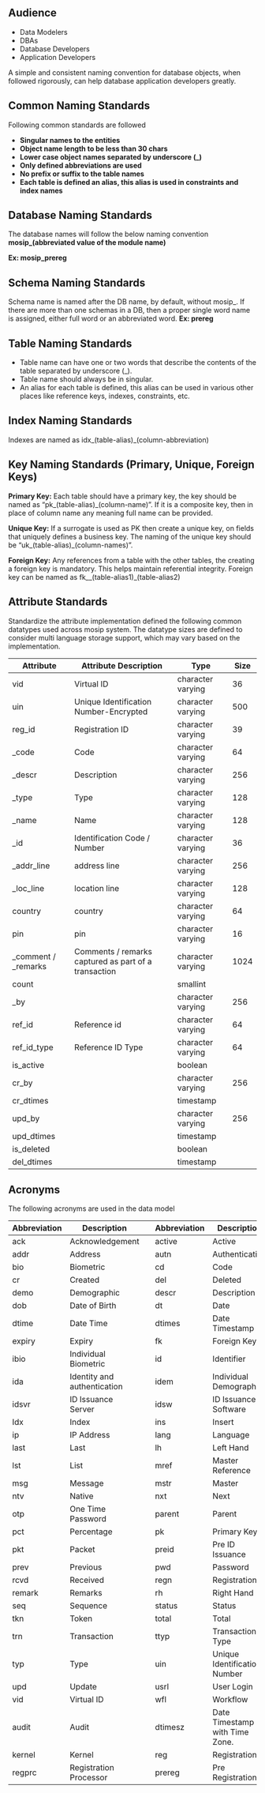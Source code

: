## Audience
* Data Modelers
* DBAs
* Database Developers
* Application Developers

A simple and consistent naming convention for database objects, when followed rigorously, can help database application developers greatly.

## Common Naming Standards

Following common standards are followed

* **Singular names to the entities**
* **Object name length to be less than 30 chars**
* **Lower case object names separated by underscore (_)**
* **Only defined abbreviations are used**
* **No prefix or suffix to the table names**
* **Each table is defined an alias, this alias is used in constraints and index names**


## Database Naming Standards

The database names will follow the below naming convention
**mosip_(abbreviated value of the module name)**

**Ex: mosip_prereg**

## Schema Naming Standards
Schema name is named after the DB name, by default, without mosip_. If there are more than one schemas in a DB, then a proper single word name is assigned, either full word or an abbreviated word.
**Ex: prereg**

## Table Naming Standards

* Table name can have one or two words that describe the contents of the table separated by underscore (_).
* Table name should always be in singular. 
* An alias for each table is defined, this alias can be used in various other places like reference keys, indexes, constraints, etc.

## Index Naming Standards

Indexes are named as idx_(table-alias)_(column-abbreviation)

## Key Naming Standards (Primary, Unique, Foreign Keys)

**Primary Key:** Each table should have a primary key, the key should be named as “pk_(table-alias)_(column-name)”. If it is a composite key, then in place of column name any meaning full name can be provided. 

**Unique Key:** If a surrogate is used as PK then create a unique key, on fields that uniquely defines a business key. The naming of the unique key should be “uk_(table-alias)_(column-names)”.

**Foreign Key:** Any references from a table with the other tables, the creating a foreign key is mandatory. This helps maintain referential integrity. Foreign key can be named as fk__(table-alias1)_(table-alias2)

## Attribute Standards

Standardize the attribute implementation defined the following common datatypes used across mosip system. The datatype sizes are defined to consider multi language storage support, which may vary based on the implementation.

|Attribute |Attribute Description|Type|Size|
|-------------------- |-------------------------------------------|--------------------------------|----------------|
|vid|Virtual ID|character varying|36|
|uin|Unique Identification Number-Encrypted|character varying|500|
|reg_id|Registration ID|character varying|39|
|_code|Code|character varying|64|
|_descr|Description|character varying|256|
|_type|Type|character varying|128|
|_name|Name|character varying|128|
|_id|Identification Code / Number|character varying|36|
|_addr_line|address line|character varying|256|
|_loc_line|location line|character varying|128|
|country|country|character varying|64|
|pin|pin|character varying|16|
|_comment / _remarks| Comments / remarks captured as part of a transaction|character varying|1024|
|count | |smallint| |
|_by| |character varying|256|
|ref_id|Reference id |character varying|64|
|ref_id_type|Reference ID Type|character varying|64|
|is_active | |boolean| |
|cr_by | |character varying|256|
|cr_dtimes | |timestamp| |
|upd_by  | |character varying|256|
|upd_dtimes | |timestamp| |
|is_deleted | |boolean| |
|del_dtimes | |timestamp||

## Acronyms 

The following acronyms are used in the data model

|Abbreviation|Description||Abbreviation|Description|
|----------------------|----------------------|---|----------------------|----------------------|
|ack|Acknowledgement||active|Active|
|addr|Address||autn|Authentication|
|bio|Biometric||cd|Code|
|cr|Created||del|Deleted|
|demo|Demographic||descr|Description|
|dob|Date of Birth||dt|Date|
|dtime|Date Time||dtimes|Date Timestamp|
|expiry|Expiry||fk|Foreign Key|
|ibio|Individual Biometric||id|Identifier|
|ida|Identity and authentication||idem|Individual Demographic|
|idsvr|ID Issuance Server||idsw|ID Issuance Software|
|Idx|Index||ins|Insert|
|ip|IP Address||lang|Language |
|last|Last||lh|Left Hand|
|lst|List||mref|Master Reference|
|msg|Message||mstr|Master|
|ntv |Native||nxt|Next|
|otp|One Time Password||parent|Parent|
|pct|Percentage||pk|Primary Key|
|pkt|Packet||preid|Pre ID Issuance|
|prev|Previous||pwd|Password|
|rcvd|Received||regn|Registration|
|remark|Remarks||rh|Right Hand|
|seq|Sequence ||status|Status|
|tkn|Token||total|Total|
|trn|Transaction ||ttyp|Transaction Type|
|typ|Type||uin|Unique Identification Number|
|upd|Update||usrl|User Login|
|vid|Virtual ID||wfl|Workflow|
|audit|Audit||dtimesz|Date Timestamp with Time Zone.|
|kernel|Kernel||reg|Registration|
|regprc|Registration Processor||prereg|Pre Registration|
